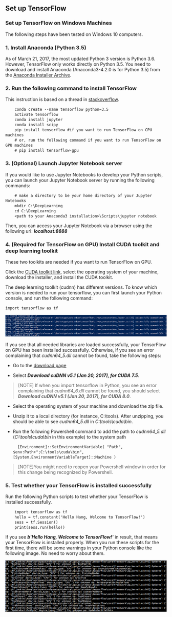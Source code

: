 ## Set up TensorFlow

### Set up TensorFlow on Windows Machines

The following steps have been tested on Windows 10 computers. 


### 1. Install Anaconda (Python 3.5)

As of March 21, 2017, the most updated Python 3 version is Python 3.6. However, TensorFlow only works directly on Python 3.5. You need to download and install Anaconda (Anaconda3-4.2.0 is for Python 3.5) from the [Anaconda Installer Archive](https://repo.continuum.io/archive/Anaconda3-4.2.0-Windows-x86_64.exe). 

### 2. Run the following command to install TensorFlow

This instruction is based on a thread in [stackoverflow](http://stackoverflow.com/questions/42755129/installing-tensorfow-not-supported-wheel).

		conda create --name tensorflow python=3.5
		activate tensorflow
		conda install jupyter
		conda install scipy
		pip install tensorflow #if you want to run TensorFlow on CPU machines
		# or, run the following command if you want to run TensorFlow on GPU machines
		# pip install tensorflow-gpu

### 3. (Optional) Launch Jupyter Notebook server
	
If you would like to use Jupyter Notebooks to develop your Python scripts, you can launch your Jupyter Notebook server by running the following commands:

		# make a directory to be your home directory of your Jupyter Notebooks
		mkdir C:\DeepLearning
		cd C:\DeepLearning
		<path to your Anaconda3 installation>\Scripts\jupyter notebook

Then, you can access your Jupyter Notebook via a browser using the following url: _**localhost:8888**_

### 4. (Required for TensorFlow on GPU) Install CUDA toolkit and deep learning toolkit

These two toolkits are needed if you want to run TensorFlow on GPU. 

Click the [CUDA toolkit link](https://developer.nvidia.com/cuda-downloads), select the operating system of your machine, download the installer, and install the CUDA toolkit. 

The deep learning toolkit (cudnn) has different versions. To know which version is needed to run your tensorflow, you can first launch your Python console, and run the following command:

	import tensorflow as tf

![2](../../media/tensorflow-success.png)

If you see that all needed libraries are loaded successfully, your TensorFlow on GPU has been installed successfully. Otherwise, if you see an error complaining that _cudnn64\_5.dll_ cannot be found, take the following steps:

- Go to the [download page](https://developer.nvidia.com/rdp/cudnn-download)
 
- Select _***Download cuDNN v5.1 (Jan 20, 2017), for CUDA 7.5***_. 

>[NOTE] If when you import tensorflow in Python, you see an error complaining that _cudnn64\_6.dll_ cannot be found, you should select _***Download cuDNN v5.1 (Jan 20, 2017), for CUDA 8.0***_.
 
- Select the operating system of your machine and download the zip file.

- Unzip it to a local directory (for instance, C:\tools). After unzipping, you should be able to see _cudnn64\_5.dll_ in _C:\tools\cuda\bin_.

- Run the following Powershell command to add the path to _cudnn64\_5.dll_ (_C:\tools\cuda\bin_ in this example) to the system path

		[Environment]::SetEnvironmentVariable( "Path", $env:Path+";C:\tools\cuda\bin", [System.EnvironmentVariableTarget]::Machine )

>[NOTE]You might need to reopen your Powershell window in order for this change being recognized by Powershell. 

### 5. Test whether your TensorFlow is installed successfully

Run the following Python scripts to test whether your TensorFlow is installed successfully.
 
		import tensorflow as tf
		hello = tf.constant('Hello Hang, Welcome to TensorFlow!')
		sess = tf.Session()
		print(sess.run(hello))

If you see _**b'Hello Hang, Welcome to TensorFlow!'**_ in result, that means your TensorFlow is installed properly. When you run these scripts for the first time, there will be some warnings in your Python console like the following image. No need to worry about them.  

![1](../../media/tensorflow-warning.png)


